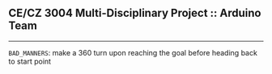 ## CE/CZ 3004 Multi-Disciplinary Project :: Arduino Team
---

`BAD_MANNERS`: make a 360 turn upon reaching the goal before heading back to start point
